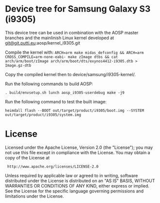 # Device tree for Samsung Galaxy S3 (i9305)

This device tree can be used in combination with the AOSP master
branches and the mainlinish Linux kernel developed at
git@git.putti.eu:aosp/kernel_i9305.git

Compile the kernel with: `ARCH=arm make midas_defconfig && ARCH=arm CROSS_COMPILE=arm-none-eabi- make zImage dtbs && cat arch/arm/boot/zImage arch/arm/boot/dts/exynos4412-i9305.dtb > Image.gz-dtb`

Copy the compiled kernel then to device/samsung/i9305-kernel/.

Run the following commands to build AOSP:

`
. build/envsetup.sh
lunch aosp_i9305-userdebug
make -j9
`

Run the following command to test the built image:

`heimdall flash --BOOT out/target/product/i9305/boot.img --SYSTEM out/target/product/i9305/system.img`

# License

Licensed under the Apache License, Version 2.0 (the "License");
you may not use this file except in compliance with the License.
You may obtain a copy of the License at

     http://www.apache.org/licenses/LICENSE-2.0

Unless required by applicable law or agreed to in writing, software
distributed under the License is distributed on an "AS IS" BASIS,
WITHOUT WARRANTIES OR CONDITIONS OF ANY KIND, either express or implied.
See the License for the specific language governing permissions and
limitations under the License.
